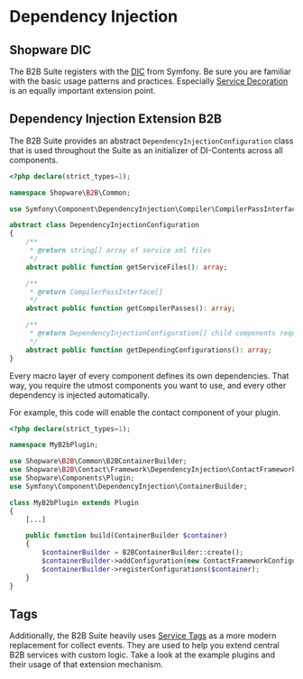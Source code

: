 # Dependency Injection

## Shopware DIC

The B2B Suite registers with the [DIC](../../../../../guides/plugins/plugins/plugin-fundamentals/dependency-injection) from Symfony.
Be sure you are familiar with the basic usage patterns and practices.
Especially [Service Decoration](../../../../../guides/plugins/plugins/plugin-fundamentals/adjusting-service#decorating-the-service) is an equally important extension point.

## Dependency Injection Extension B2B

The B2B Suite provides an abstract `DependencyInjectionConfiguration` class that is used throughout the Suite as an initializer of DI-Contents across all components.

```php
<?php declare(strict_types=1);

namespace Shopware\B2B\Common;

use Symfony\Component\DependencyInjection\Compiler\CompilerPassInterface;

abstract class DependencyInjectionConfiguration
{
    /**
     * @return string[] array of service xml files
     */
    abstract public function getServiceFiles(): array;

    /**
     * @return CompilerPassInterface[]
     */
    abstract public function getCompilerPasses(): array;

    /**
     * @return DependencyInjectionConfiguration[] child components required by this component
     */
    abstract public function getDependingConfigurations(): array;
}
```

Every macro layer of every component defines its own dependencies.
That way, you require the utmost components you want to use, and every other dependency is injected automatically.

For example, this code will enable the contact component of your plugin.

```php
<?php declare(strict_types=1);

namespace MyB2bPlugin;

use Shopware\B2B\Common\B2BContainerBuilder;
use Shopware\B2B\Contact\Framework\DependencyInjection\ContactFrameworkConfiguration
use Shopware\Components\Plugin;
use Symfony\Component\DependencyInjection\ContainerBuilder;

class MyB2bPlugin extends Plugin
{
    [...]

    public function build(ContainerBuilder $container)
    {
        $containerBuilder = B2BContainerBuilder::create();
        $containerBuilder->addConfiguration(new ContactFrameworkConfiguration());
        $containerBuilder->registerConfigurations($container);
    }
}
```

## Tags

Additionally, the B2B Suite heavily uses [Service Tags](https://symfony.com/doc/current/service_container/tags.html) as a more modern replacement for collect events.
They are used to help you extend central B2B services with custom logic. Take a look at the example plugins and their usage of that extension mechanism.
